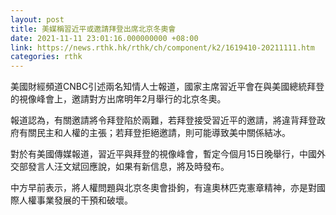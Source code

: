 ```yaml
---
layout: post
title: 美媒稱習近平或邀請拜登出席北京冬奧會
date: 2021-11-11 23:01:16.000000000 +08:00
link: https://news.rthk.hk/rthk/ch/component/k2/1619410-20211111.htm
categories: rthk
---
```


美國財經頻道CNBC引述兩名知情人士報道，國家主席習近平會在與美國總統拜登的視像峰會上，邀請對方出席明年2月舉行的北京冬奧。

報道認為，有關邀請將令拜登陷於兩難，若拜登接受習近平的邀請，將違背拜登政府有關民主和人權的主張；若拜登拒絕邀請，則可能導致美中關係結冰。

對於有美國傳媒報道，習近平與拜登的視像峰會，暫定今個月15日晚舉行，中國外交部發言人汪文斌回應說，如果有新信息，將及時發布。

中方早前表示，將人權問題與北京冬奧會掛鉤，有違奧林匹克憲章精神，亦是對國際人權事業發展的干預和破壞。
